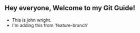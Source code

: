 ## Hey everyone, Welcome to my Git Guide! 

- This is john wright.
- I'm adding this from 'feature-branch'
